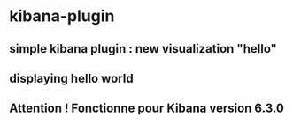 # kibana-plugin
## simple kibana plugin : new visualization "hello"
## displaying hello world
## Attention ! Fonctionne pour Kibana version 6.3.0
